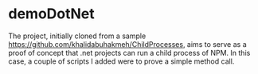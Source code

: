 # demoDotNet

The project, initially cloned from a sample https://github.com/khalidabuhakmeh/ChildProcesses, aims to serve as a proof of concept that .net projects can run a child process of NPM.
In this case, a couple of scripts I added were to prove a simple method call.
